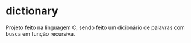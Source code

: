# dictionary
Projeto feito na linguagem C, sendo feito um dicionário de palavras com busca em função recursiva.
